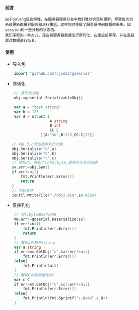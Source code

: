 #### 前言

    由于golang语言特性，在服务器程序开发中我们难以实现热更新，导致每次的  
    系统更新都要对服务器进行重启。这样同时导致了服务器中间数据的丢失。如
    session和一些分散的状态值。
    我们采取的一种方式，是在将服务器数据进行序列化，在重启前保存，并在重启  
    后对数据进行恢复。
    
    
#### 使用
* 导入包
```go
    import "github.com/cjwddz/goserial"
```
* 序列化
```go
    // 序列化对象
    obj:=goserial.SerializableObj{}
    
    var a = "test string"
    var b = 123
    var d = struct {
            		A string
            		B int
            		CC C
            	}{A:"sb",B:123,CC:C{25}}
            	
   // 将a,b,c添加到序列化对象
   obj.Serialize("a",a)
   obj.Serialize("b",b)
   obj.Serialize("c",c)
   // 序列化，得到了sv为[]byte,是序列化后的结果
   sv,err:=obj.Sum()
   if err!=nil{
       fmt.Println(err.Error())
       return
   }
   // 写到文件
   ioutil.WriteFile("./objs.bin",sv,0666)

```

* 反序列化

```go
    // 将[]byte解码为对象
    mm,err:=goserial.Deserialize(sv)
    if err!=nil{
        fmt.Println(err.Error())
        return
    }
    // 解析a对象到string
    var a string
    if err=mm.GetObj("a",&a);err!=nil{
        fmt.Println(err.Error())
    }else{
        fmt.Println(all)
    }
    // 解析C对象到结构体C
    var c C
    if err=mm.GetObj("C",&c);err!=nil{
        fmt.Println(err.Error())
    }else{
        fmt.Println(fmt.Sprintf("c.D=%d",c.D))
    }

```